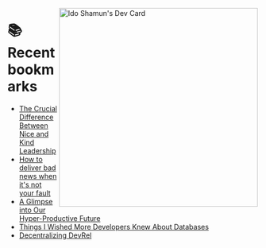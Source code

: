 <a href="https://app.daily.dev/idoshamun"><img src="https://api.daily.dev/devcards/v2/28849d86070e4c099c877ab6837c61f0.png?type=default&r=auy" align="right" width="400" alt="Ido Shamun's Dev Card"/></a>

# 📚 Recent bookmarks
<!-- BOOKMARKS:START -->
- [The Crucial Difference Between Nice and Kind Leadership](https://app.daily.dev/posts/giL2D0doB?utm_source=rss&utm_medium=bookmarks&utm_campaign=28849d86070e4c099c877ab6837c61f0)
- [How to deliver bad news when it&#39;s not your fault](https://app.daily.dev/posts/1Ng57RsOP?utm_source=rss&utm_medium=bookmarks&utm_campaign=28849d86070e4c099c877ab6837c61f0)
- [A Glimpse into Our Hyper-Productive Future](https://app.daily.dev/posts/xwVO85JxI?utm_source=rss&utm_medium=bookmarks&utm_campaign=28849d86070e4c099c877ab6837c61f0)
- [Things I Wished More Developers Knew About Databases](https://app.daily.dev/posts/tleQAyhb4?utm_source=rss&utm_medium=bookmarks&utm_campaign=28849d86070e4c099c877ab6837c61f0)
- [Decentralizing DevRel](https://app.daily.dev/posts/U148F2PMY?utm_source=rss&utm_medium=bookmarks&utm_campaign=28849d86070e4c099c877ab6837c61f0)
<!-- BOOKMARKS:END -->
